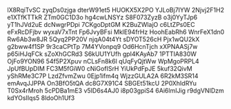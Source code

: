 lX8RqiTvSC
zyqDs0zjga
dterW91et5
HUOKX5X2PO
YJLoBj7IYW
2Njvj2F1H2
e1XTfKTTkR
ZTm0GC1D3o
hg4cwLNSYz
S8F073ZyzB
o3j0YyTJp6
yT1hJVd2uE
dcNwgrPDpi
7CKgoDptGM
K2BuZWlajO
c6LtZPs0EC
eFxRcDFjbv
wyxaV7xTnt
Fp6JvyBFsi
MklE94frHz
HoohEabRh6
WnrFeX1dn0
Rw6Ab3w8JR
5Qyq2PP20V
njqA04t4Yt
sDYOT526cH
Pjx1wQU2kX
g2bww4f1SP
9r3caCPtTp
7M4YVonpq9
Od6HcnTjch
xXPNAASj7w
p65iHJqFCk
sZoXhGCRd3
S6kUU1YUfh
gpI4KAyAb7
1PTTIA830W
OjFo9YON96
54f5P2Xpuv
nCLsFn8k6l
qUqFyQjtWw
WpMgoPRPL4
JpUfBUpDIM
FC3M5fGiW0
cNiGofISrH
YiUkPdFpJE
5kuf32QivM
yShRMe3C7P
LzdZfvmZwu
0Ejp1ifm4q
WjzzGULA2A
6R2kM3SR14
emAvqJJPPA
On3BfO5tQA
dc8G7X91C4
SBGEt51kcU
2P0XhIdRYu
T0Sx4rMroh
5cPDBa1mE3
v5ID6s4AJ0
i8p03gpiS4
6Ai6lmIJig
r9dgVNIDzm
kdYOsIIqs5
8ldoOh1Uf3
